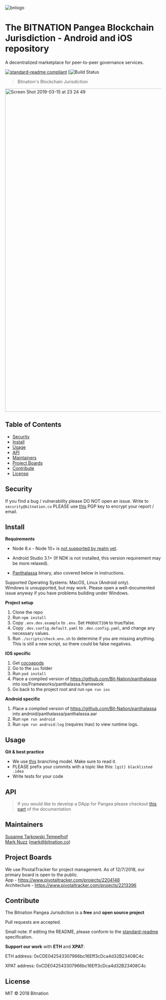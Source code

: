 ![bnlogo](https://user-images.githubusercontent.com/17184469/56120692-f43a1800-5f6e-11e9-84c1-28de2a9c086b.png)


# The BITNATION Pangea Blockchain Jurisdiction - Android and iOS repository

A decentralized marketplace for peer-to-peer governance services.

[![standard-readme compliant](https://img.shields.io/badge/standard--readme-OK-green.svg?style=flat-square)](https://github.com/RichardLitt/standard-readme)
[![Build Status](https://app.bitrise.io/app/6902c0cb8904f70e/status.svg?token=bWiliDDZJ3pDax2f4zA0Sg&branch=develop)

> Bitnation's Blockchain Jurisdiction

<img width="1044" alt="Screen Shot 2019-03-15 at 23 24 49" src="https://user-images.githubusercontent.com/17184469/56120406-534b5d00-5f6e-11e9-9ed3-676fc5365997.png">



## Table of Contents

- [Security](#security)
- [Install](#install)
- [Usage](#usage)
- [API](#api)
- [Maintainers](#maintainers)
- [Project Boards](#project-boards)
- [Contribute](#contribute)
- [License](#license)

## Security
If you find a bug / vulnerability please DO NOT open an issue. Write to `security@bitnation.co` PLEASE use [this](security-bitnation.co.key.pub) PGP key to encrypt your report / email.

## Install

__Requirements__

* Node 8.x - Node 10+ is [not supported by realm yet](https://github.com/realm/realm-js/issues/1857). 

* Android Studio 3.1+ (If NDK is not installed, this version requirement may be more relaxed).

* [Panthalassa](https://github.com/Bit-Nation/panthalassa) binary, also covered below in instructions.

Supported Operating Systems: MacOS, Linux (Android only).  
Windows is unsupported, but may work. Please open a well-documented issue anyway if you have problems building under Windows.

__Project setup__

1. Clone the repo
2. Run `npm install`
3. Copy `.env.dev.example` to `.env`. Set `PRODUCTION` to true/false.
4. Copy `.dev.config.default.yaml` to `.dev.config.yaml`, and change any necessary values.
5. Run `./scripts/check.env.sh` to determine if you are missing anything. This is still a new script, so there could be false negatives.
 
__IOS specific__
1. Get [cocoapods](https://cocoapods.org/)
2. Go to the `ios` folder
3. Run `pod install`
4. Place a compiled version of https://github.com/Bit-Nation/panthalassa into ios/Frameworks/panthalassa.framework
5. Go back to the project root and run `npm run ios`

__Android specific__
1. Place a compiled version of https://github.com/Bit-Nation/panthalassa into android/panthalassa/panthalassa.aar
2. Run `npm run android`
3. Run `npm run android:log` (requires lnav) to view runtime logs. 

## Usage

__Git & best practice__

- We use [this](http://nvie.com/posts/a-successful-git-branching-model/) branching model. Make sure to read it.
- PLEASE prefix your commits with a topic like this: `[git] blacklisted .idea`
- Write tests for your code


## API
> If you would like to develop a DApp for Pangea please checkout [this part](https://bitnation-pangea-mobile.readthedocs.io/) of the documentation

## Maintainers

[Susanne Tarkowski Tempelhof](https://github.com/xsttx)  
[Mark Nuzz](https://github.com/mnuzz) (mark@bitnation.co)


## Project Boards

We use PivotalTracker for project management. As of 12/7/2018, our primary board is open to the public.  
App - https://www.pivotaltracker.com/projects/2204148  
Architecture - https://www.pivotaltracker.com/projects/2213396  

## Contribute

The Bitnation Pangea Jurisdiction is a **free** and **open source project**

Pull requests are accepted.

Small note: If editing the README, please conform to the [standard-readme](https://github.com/RichardLitt/standard-readme) specification.

**Support our work** with **ETH** and **XPAT**:

ETH address: 0xCDE042543307966bc16Eff3cDca4d32B23408C4c

XPAT address: 0xCDE042543307966bc16Eff3cDca4d32B23408C4c

## License

MIT © 2018 Bitnation
